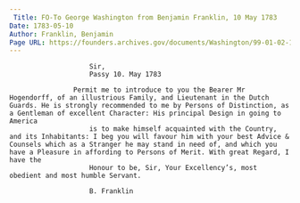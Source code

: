 ```yaml
---
 Title: FO-To George Washington from Benjamin Franklin, 10 May 1783
Date: 1783-05-10
Author: Franklin, Benjamin
Page URL: https://founders.archives.gov/documents/Washington/99-01-02-11244
---
```


                    
                        Sir,
                        Passy 10. May 1783
                    
                    Permit me to introduce to you the Bearer Mr Hogendorff, of an illustrious Family, and Lieutenant in the Dutch Guards. He is strongly recommended to me by Persons of Distinction, as a Gentleman of excellent Character: His principal Design in going to America
                        is to make himself acquainted with the Country, and its Inhabitants: I beg you will favour him with your best Advice & Counsels which as a Stranger he may stand in need of, and which you have a Pleasure in affording to Persons of Merit. With great Regard, I have the
                        Honour to be, Sir, Your Excellency’s, most obedient and most humble Servant.
                    
                        B. Franklin
                    
                
